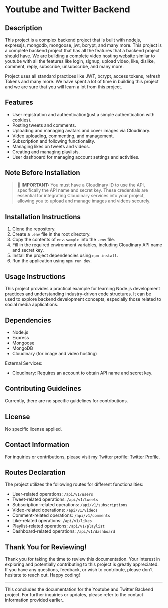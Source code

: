 # Youtube and Twitter Backend

## Description
This project is a complex backend project that is built with nodejs, expressjs, mongodb, mongoose, jwt, bcrypt, and many more. This project is a complete backend project that has all the features that a backend project should have. We are building a complete video hosting website similar to youtube with all the features like login, signup, upload video, like, dislike, comment, reply, subscribe, unsubscribe, and many more.

Project uses all standard practices like JWT, bcrypt, access tokens, refresh Tokens and many more. We have spent a lot of time in building this project and we are sure that you will learn a lot from this project.

## Features
- User registration and authentication(just a simple authentication with cookies).
- Posting tweets and comments.
- Uploading and managing avatars and cover images via Cloudinary.
- Video uploading, commenting, and management.
- Subscription and following functionality.
- Managing likes on tweets and videos.
- Creating and managing playlists.
- User dashboard for managing account settings and activities.


## Note Before Installation
> 📝 **IMPORTANT:** You must have a Cloudinary ID to use the API, specifically the API name and secret key. These credentials are essential for integrating Cloudinary services into your project, allowing you to upload and manage images and videos securely.


## Installation Instructions
1. Clone the repository.
2. Create a `.env` file in the root directory.
3. Copy the contents of `env.sample` into the `.env` file.
4. Fill in the required environment variables, including Cloudinary API name and secret key.
5. Install the project dependencies using `npm install`.
6. Run the application using `npm run dev`.

## Usage Instructions
This project provides a practical example for learning Node.js development practices and understanding industry-driven code structures. It can be used to explore backend development concepts, especially those related to social media applications.

## Dependencies
- Node.js
- Express
- Mongoose
- MongoDB
- Cloudinary (for image and video hosting)

External Services:
- Cloudinary: Requires an account to obtain API name and secret key.

## Contributing Guidelines
Currently, there are no specific guidelines for contributions.

## License
No specific license applied.

## Contact Information
For inquiries or contributions, please visit my Twitter profile: [Twitter Profile](https://twitter.com/grgnabin60).

## Routes Declaration
The project utilizes the following routes for different functionalities:
- User-related operations: `/api/v1/users`
- Tweet-related operations: `/api/v1/tweets`
- Subscription-related operations: `/api/v1/subscriptions`
- Video-related operations: `/api/v1/videos`
- Comment-related operations: `/api/v1/comments`
- Like-related operations: `/api/v1/likes`
- Playlist-related operations: `/api/v1/playlist`
- Dashboard-related operations: `/api/v1/dashboard`

## Thank You for Reviewing!
Thank you for taking the time to review this documentation. Your interest in exploring and potentially contributing to this project is greatly appreciated. If you have any questions, feedback, or wish to contribute, please don't hesitate to reach out. Happy coding!

---

This concludes the documentation for the Youtube and Twitter Backend project. For further inquiries or updates, please refer to the contact information provided earlier..
